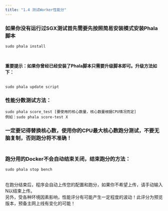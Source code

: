 ```yaml
---
title: "1.4 测试Worker性能分"
---
```


### 如果你没有运行过SGX测试首先需要先按照简易安装模式安装Phala脚本
```shell
sudo phala install
```
​

**重要提示：如果你曾经已经安装了Phala脚本只需要升级脚本即可。升级方法如下：**<br />​<br />
```shell
sudo phala update script
```
### 
### 性能分数测试方法：
```shell
sudo phala score_test [要使用的核心数量，核心数量根据CPU情况而定]
例如：sudo phala score-test X
```
### 一定要记得替换核心数，使用你的CPU最大核心数跑分测试，不要无脑复制，否则跑分将不准确！
### <br />跑分用的Docker不会自动结束关闭，结束跑分的方法：
```shell
sudo phala stop bench
```

<br />在跑分结束后，程序会自动上传您的配置和跑分，如果你不希望上传，请手动输入N以结束上传。<br />另外，受各种环境因素影响，性能评分有可能产生一定程度的波动！此评分为预览版本，预备主网上线有变化的可能！
